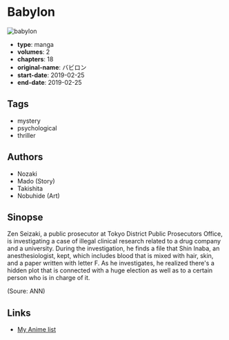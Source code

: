# Babylon

![babylon](https://cdn.myanimelist.net/images/manga/3/223688.jpg)

-   **type**: manga
-   **volumes**: 2
-   **chapters**: 18
-   **original-name**: バビロン
-   **start-date**: 2019-02-25
-   **end-date**: 2019-02-25

## Tags

-   mystery
-   psychological
-   thriller

## Authors

-   Nozaki
-   Mado (Story)
-   Takishita
-   Nobuhide (Art)

## Sinopse

Zen Seizaki, a public prosecutor at Tokyo District Public Prosecutors Office, is investigating a case of illegal clinical research related to a drug company and a university. During the investigation, he finds a file that Shin Inaba, an anesthesiologist, kept, which includes blood that is mixed with hair, skin, and a paper written with letter F. As he investigates, he realized there's a hidden plot that is connected with a huge election as well as to a certain person who is in charge of it.

(Soure: ANN)

## Links

-   [My Anime list](https://myanimelist.net/manga/113399/Babylon)

